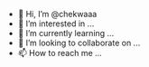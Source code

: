 - 👋 Hi, I’m @chekwaaa
- 👀 I’m interested in ...
- 🌱 I’m currently learning ...
- 💞️ I’m looking to collaborate on ...
- 📫 How to reach me ...

<!---
chekwaaa/chekwaaa is a ✨ special ✨ repository because its `README.md` (this file) appears on your GitHub profile.
You can click the Preview link to take a look at your changes.
--->
